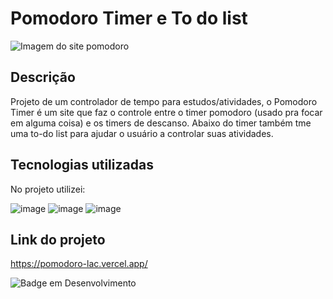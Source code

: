 # Pomodoro Timer e To do list

![Imagem do site pomodoro](https://i.imgur.com/iFKm2MI.png)

## Descrição

Projeto de um controlador de tempo para estudos/atividades, o Pomodoro Timer é um site que faz o controle entre o timer pomodoro (usado pra focar em alguma coisa) e os timers de descanso. Abaixo do timer também tme uma to-do list para ajudar o usuário a controlar suas atividades.

## Tecnologias utilizadas

No projeto utilizei:

![image](https://img.shields.io/badge/HTML5-E34F26?style=for-the-badge&logo=html5&logoColor=white)
![image](https://img.shields.io/badge/CSS-239120?&style=for-the-badge&logo=css3&logoColor=white)
![image](https://img.shields.io/badge/JavaScript-F7DF1E?style=for-the-badge&logo=javascript&logoColor=black)

## Link do projeto

 https://pomodoro-lac.vercel.app/

![Badge em Desenvolvimento](http://img.shields.io/static/v1?label=STATUS&message=EM%20DESENVOLVIMENTO&color=GREEN&style=for-the-badge)
